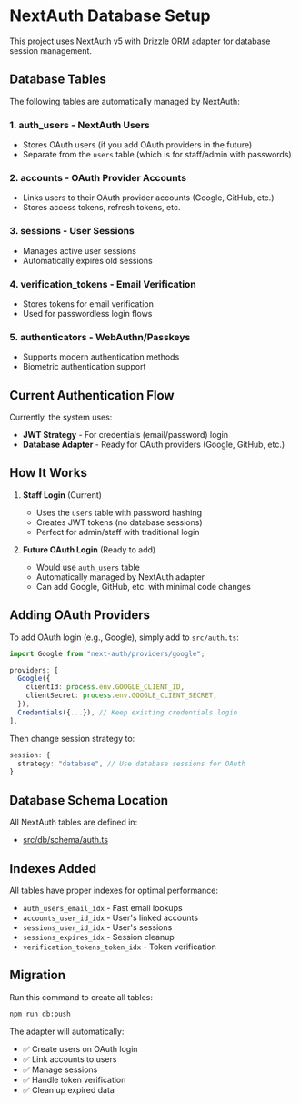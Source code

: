 # NextAuth Database Setup

This project uses NextAuth v5 with Drizzle ORM adapter for database session management.

## Database Tables

The following tables are automatically managed by NextAuth:

### 1. **auth_users** - NextAuth Users
- Stores OAuth users (if you add OAuth providers in the future)
- Separate from the `users` table (which is for staff/admin with passwords)

### 2. **accounts** - OAuth Provider Accounts
- Links users to their OAuth provider accounts (Google, GitHub, etc.)
- Stores access tokens, refresh tokens, etc.

### 3. **sessions** - User Sessions
- Manages active user sessions
- Automatically expires old sessions

### 4. **verification_tokens** - Email Verification
- Stores tokens for email verification
- Used for passwordless login flows

### 5. **authenticators** - WebAuthn/Passkeys
- Supports modern authentication methods
- Biometric authentication support

## Current Authentication Flow

Currently, the system uses:
- **JWT Strategy** - For credentials (email/password) login
- **Database Adapter** - Ready for OAuth providers (Google, GitHub, etc.)

## How It Works

1. **Staff Login** (Current)
   - Uses the `users` table with password hashing
   - Creates JWT tokens (no database sessions)
   - Perfect for admin/staff with traditional login

2. **Future OAuth Login** (Ready to add)
   - Would use `auth_users` table
   - Automatically managed by NextAuth adapter
   - Can add Google, GitHub, etc. with minimal code changes

## Adding OAuth Providers

To add OAuth login (e.g., Google), simply add to `src/auth.ts`:

```typescript
import Google from "next-auth/providers/google";

providers: [
  Google({
    clientId: process.env.GOOGLE_CLIENT_ID,
    clientSecret: process.env.GOOGLE_CLIENT_SECRET,
  }),
  Credentials({...}), // Keep existing credentials login
],
```

Then change session strategy to:
```typescript
session: {
  strategy: "database", // Use database sessions for OAuth
}
```

## Database Schema Location

All NextAuth tables are defined in:
- [src/db/schema/auth.ts](src/db/schema/auth.ts)

## Indexes Added

All tables have proper indexes for optimal performance:
- `auth_users_email_idx` - Fast email lookups
- `accounts_user_id_idx` - User's linked accounts
- `sessions_user_id_idx` - User's sessions
- `sessions_expires_idx` - Session cleanup
- `verification_tokens_token_idx` - Token verification

## Migration

Run this command to create all tables:
```bash
npm run db:push
```

The adapter will automatically:
- ✅ Create users on OAuth login
- ✅ Link accounts to users
- ✅ Manage sessions
- ✅ Handle token verification
- ✅ Clean up expired data
